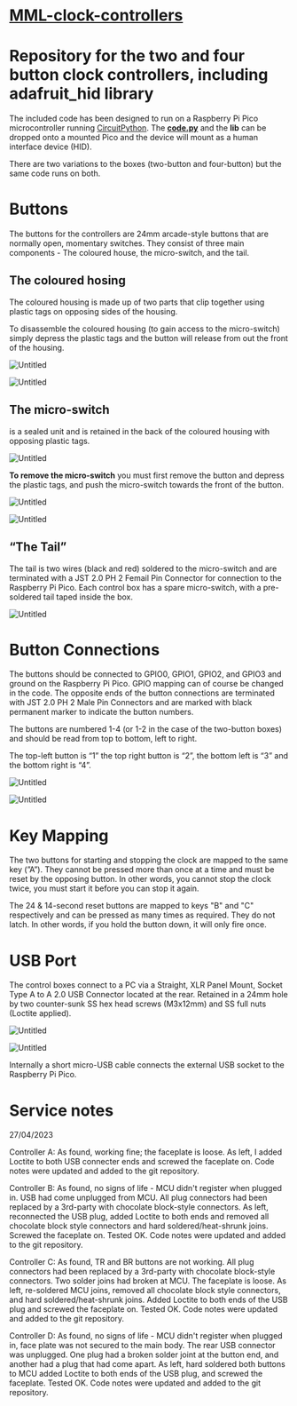 # **[MML-clock-controllers](https://github.com/chrisatcdm/MML-clock-controllers)**

# Repository for the two and four button clock controllers, including adafruit_hid library

The included code has been designed to run on a Raspberry Pi Pico microcontroller running [CircuitPython](https://circuitpython.org/). The **[code.py](http://code.py/)** and the **lib** can be dropped onto a mounted Pico and the device will mount as a human interface device (HID).

There are two variations to the boxes (two-button and four-button) but the same code runs on both.

# Buttons

The buttons for the controllers are 24mm arcade-style buttons that are normally open, momentary switches. They consist of three main components - The coloured house, the micro-switch, and the tail.

## **The coloured hosing**

The coloured housing is made up of two parts that clip together using plastic tags on opposing sides of the housing.

To disassemble the coloured housing (to gain access to the micro-switch) simply depress the plastic tags and the button will release from out the front of the housing.

![Untitled](https://tulip-actress-fdd.notion.site/image/https%3A%2F%2Fs3-us-west-2.amazonaws.com%2Fsecure.notion-static.com%2F4d05922d-eb1a-4075-b24b-b37e4702d692%2FUntitled.png?table=block&id=fcd75b41-7728-4b9f-abb2-e2876046f4a4&spaceId=556b476a-35e6-4053-976b-1f2853a5ec64&width=960&userId=&cache=v2)

![Untitled](https://tulip-actress-fdd.notion.site/image/https%3A%2F%2Fs3-us-west-2.amazonaws.com%2Fsecure.notion-static.com%2F955be2cd-905d-4b96-847b-61872068406d%2FUntitled.png?table=block&id=0b1a7780-7953-4c84-a32d-506c520f2a16&spaceId=556b476a-35e6-4053-976b-1f2853a5ec64&width=2000&userId=&cache=v2)

## **The micro-switch**

is a sealed unit and is retained in the back of the coloured housing with opposing plastic tags.

![Untitled](https://tulip-actress-fdd.notion.site/image/https%3A%2F%2Fs3-us-west-2.amazonaws.com%2Fsecure.notion-static.com%2Fe4d88e1a-d5b5-44d7-ae70-11f66f97911f%2FUntitled.png?table=block&id=cb0cb9e2-6b24-4588-938d-9d45d3c7bf48&spaceId=556b476a-35e6-4053-976b-1f2853a5ec64&width=2000&userId=&cache=v2)

**To remove the micro-switch** you must first remove the button and depress the plastic tags, and push the micro-switch towards the front of the button.

![Untitled](https://tulip-actress-fdd.notion.site/image/https%3A%2F%2Fs3-us-west-2.amazonaws.com%2Fsecure.notion-static.com%2Ffc601fe1-af69-49c2-85da-57520bb1d1ba%2FUntitled.png?table=block&id=1e4df75f-d049-49c7-971a-995e4d2eaff2&spaceId=556b476a-35e6-4053-976b-1f2853a5ec64&width=670&userId=&cache=v2)

![Untitled](https://tulip-actress-fdd.notion.site/image/https%3A%2F%2Fs3-us-west-2.amazonaws.com%2Fsecure.notion-static.com%2F69b4654a-8419-4db5-bd73-8acf5a1b15ae%2FUntitled.png?table=block&id=d8534019-2a8a-415b-8682-cc24a0d56459&spaceId=556b476a-35e6-4053-976b-1f2853a5ec64&width=2000&userId=&cache=v2)

## “The Tail”

The tail is two wires (black and red) soldered to the micro-switch and are terminated with a JST 2.0 PH 2 Femail Pin Connector for connection to the Raspberry Pi Pico. Each control box has a spare micro-switch, with a pre-soldered tail taped inside the box.

![Untitled](https://tulip-actress-fdd.notion.site/image/https%3A%2F%2Fs3-us-west-2.amazonaws.com%2Fsecure.notion-static.com%2Fcd9ce176-2a26-4837-a8a8-506801e045cd%2FUntitled.png?table=block&id=b552d624-54dd-487e-9935-00686b143daf&spaceId=556b476a-35e6-4053-976b-1f2853a5ec64&width=580&userId=&cache=v2)

# Button Connections

The buttons should be connected to GPIO0, GPIO1, GPIO2, and GPIO3 and ground on the Raspberry Pi Pico. GPIO mapping can of course be changed in the code. The opposite ends of the button connections are terminated with JST 2.0 PH 2 Male Pin Connectors and are marked with black permanent marker to indicate the button numbers.

The buttons are numbered 1-4 (or 1-2 in the case of the two-button boxes) and should be read from top to bottom, left to right.

The top-left button is “1” the top right button is “2”, the bottom left is “3” and the bottom right is “4”.

![Untitled](https://tulip-actress-fdd.notion.site/image/https%3A%2F%2Fs3-us-west-2.amazonaws.com%2Fsecure.notion-static.com%2F63e185f1-774a-4163-ad5f-4210a5d66d9a%2FUntitled.png?table=block&id=9af40635-a363-4352-ae33-27316205b386&spaceId=556b476a-35e6-4053-976b-1f2853a5ec64&width=2000&userId=&cache=v2)

![Untitled](https://tulip-actress-fdd.notion.site/image/https%3A%2F%2Fs3-us-west-2.amazonaws.com%2Fsecure.notion-static.com%2Ffa404d6a-21cb-4385-bb69-49ed547bdfff%2FUntitled.png?table=block&id=f6060423-96fe-4564-b207-6f3d30b2c729&spaceId=556b476a-35e6-4053-976b-1f2853a5ec64&width=2000&userId=&cache=v2)

# Key Mapping

The two buttons for starting and stopping the clock are mapped to the same key (”A”). They cannot be pressed more than once at a time and must be reset by the opposing button. In other words, you cannot stop the clock twice, you must start it before you can stop it again.

The 24 & 14-second reset buttons are mapped to keys "B" and "C" respectively and can be pressed as many times as required. They do not latch. In other words, if you hold the button down, it will only fire once.

# USB Port

The control boxes connect to a PC via a Straight, XLR Panel Mount, Socket Type A to A 2.0 USB Connector located at the rear. Retained in a 24mm hole by two counter-sunk SS hex head screws (M3x12mm) and SS full nuts (Loctite applied).

![Untitled](https://tulip-actress-fdd.notion.site/image/https%3A%2F%2Fs3-us-west-2.amazonaws.com%2Fsecure.notion-static.com%2Fd8d21e8d-e991-49a7-9a36-1d1796697769%2FUntitled.png?table=block&id=602dd298-9846-420c-a493-9dca2693a5c6&spaceId=556b476a-35e6-4053-976b-1f2853a5ec64&width=1880&userId=&cache=v2)

![Untitled](https://tulip-actress-fdd.notion.site/image/https%3A%2F%2Fs3-us-west-2.amazonaws.com%2Fsecure.notion-static.com%2Ff5696ce0-1d9b-4c3a-98dc-319ff3a3ebbe%2FUntitled.png?table=block&id=c1718551-9ba0-4140-95d8-d7e787759833&spaceId=556b476a-35e6-4053-976b-1f2853a5ec64&width=670&userId=&cache=v2)

Internally a short micro-USB cable connects the external USB socket to the Raspberry Pi Pico.

# Service notes

27/04/2023

Controller A: As found, working fine; the faceplate is loose. As left, I added Loctite to both USB connecter ends and screwed the faceplate on. Code notes were updated and added to the git repository.

Controller B: As found, no signs of life - MCU didn't register when plugged in. USB had come unplugged from MCU. All plug connectors had been replaced by a 3rd-party with chocolate block-style connectors. As left, reconnected the USB plug, added Loctite to both ends and removed all chocolate block style connectors and hard soldered/heat-shrunk joins. Screwed the faceplate on. Tested OK. Code notes were updated and added to the git repository.

Controller C: As found, TR and BR buttons are not working. All plug connectors had been replaced by a 3rd-party with chocolate block-style connectors. Two solder joins had broken at MCU. The faceplate is loose. As left, re-soldered MCU joins, removed all chocolate block style connectors, and hard soldered/heat-shrunk joins. Added Loctite to both ends of the USB plug and screwed the faceplate on. Tested OK. Code notes were updated and added to the git repository.

Controller D: As found, no signs of life - MCU didn't register when plugged in, face plate was not secured to the main body. The rear USB connector was unplugged. One plug had a broken solder joint at the button end, and another had a plug that had come apart. As left, hard soldered both buttons to MCU added Loctite to both ends of the USB plug, and screwed the faceplate. Tested OK. Code notes were updated and added to the git repository.
